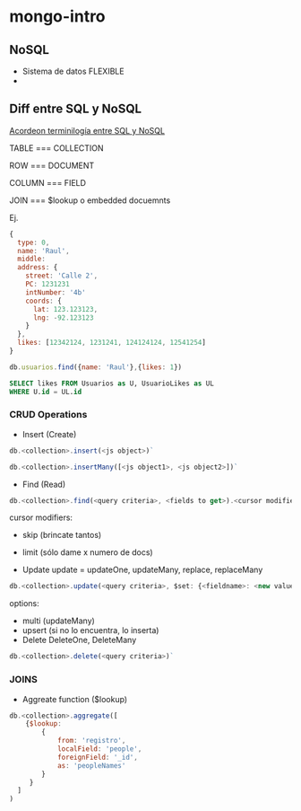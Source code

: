 # mongo-intro

## NoSQL

- Sistema de datos FLEXIBLE
-

## Diff entre SQL y NoSQL

[Acordeon terminilogía entre SQL y NoSQL](https://docs.mongodb.com/manual/reference/sql-comparison/)

TABLE === COLLECTION

ROW === DOCUMENT

COLUMN === FIELD

JOIN === $lookup o embedded docuemnts

Ej.
``` js
{
  type: 0,
  name: 'Raul',
  middle:
  address: {
    street: 'Calle 2',
    PC: 1231231
    intNumber: '4b'
    coords: {
      lat: 123.123123,
      lng: -92.123123
    }
  },
  likes: [12342124, 1231241, 124124124, 12541254]
}
```

``` js
db.usuarios.find({name: 'Raul'},{likes: 1})
```

``` sql
SELECT likes FROM Usuarios as U, UsuarioLikes as UL
WHERE U.id = UL.id
```

### CRUD Operations

- Insert (Create)

``` js
db.<collection>.insert(<js object>)`
```

``` js
db.<collection>.insertMany([<js object1>, <js object2>])`
```

- Find (Read)
``` js
db.<collection>.find(<query criteria>, <fields to get>).<cursor modifiers>`
```
cursor modifiers:
  - skip (brincate tantos)
  - limit (sólo dame x numero de docs)

- Update update = updateOne, updateMany, replace, replaceMany
``` js
db.<collection>.update(<query criteria>, $set: {<fieldname>: <new value>},{<options>} )
```
options:
  - multi (updateMany)
  - upsert (si no lo encuentra, lo inserta)
- Delete  DeleteOne, DeleteMany
``` js
db.<collection>.delete(<query criteria>)`
```

### JOINS

- Aggreate function ($lookup)

``` js
db.<collection>.aggregate([
    {$lookup:
        {
            from: 'registro',
            localField: 'people',
            foreignField: '_id',
            as: 'peopleNames'
        }        
     }
  ]
)
```
